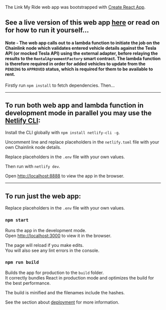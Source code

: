 The Link My Ride web app was bootstrapped with [Create React App](https://github.com/facebook/create-react-app).

## See a live version of this web app [here](https://linkmyri.de/) or read on for how to run it yourself...

#### Note - The web app calls out to a lambda function to initiate the job on the Chainlink node which validates entered vehicle details against the Tesla API (or mocked Tesla API) using the external adapter, before relaying the results to the `RentalAgreementFactory` smart contract. <b>The lambda function is therefore required in order for added vehicles to update from the `PENDING` to `APPROVED` status, which is required for them to be available to rent.</b>

Firstly run `npm install` to fetch dependencies. Then...

---

## To run both web app and lambda function in development mode in parallel you may use the  [Netlify CLI](https://github.com/netlify/cli):

Install the CLI globally with `npm install netlify-cli -g`.

Uncomment line and replace placeholders in the `netlify.toml` file with your own Chainlink node details.

Replace placeholders in the `.env` file with your own values.

Then run with `netlify dev`.

Open [http://localhost:8888](http://localhost:8888) to view the app in the browser.

---

## To run just the web app:

Replace placeholders in the `.env` file with your own values.

### `npm start`

Runs the app in the development mode.<br />
Open [http://localhost:3000](http://localhost:3000) to view it in the browser.

The page will reload if you make edits.<br />
You will also see any lint errors in the console.

### `npm run build`

Builds the app for production to the `build` folder.<br />
It correctly bundles React in production mode and optimizes the build for the best performance.

The build is minified and the filenames include the hashes.<br />

See the section about [deployment](https://facebook.github.io/create-react-app/docs/deployment) for more information.

